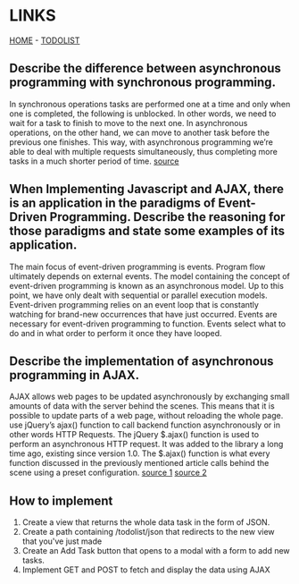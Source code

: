 # LINKS
[HOME](https://pbp-assg-2.herokuapp.com) -
[TODOLIST](https://pbp-assg-2.herokuapp.com/todolist/)

## Describe the difference between asynchronous programming with synchronous programming.
In synchronous operations tasks are performed one at a time and only when one is completed, the following is unblocked. In other words, we need to wait for a task to finish to move to the next one. In asynchronous operations, on the other hand, we can move to another task before the previous one finishes. This way, with asynchronous programming we’re able to deal with multiple requests simultaneously, thus completing more tasks in a much shorter period of time.
[source](https://www.outsystems.com/blog/posts/asynchronous-vs-synchronous-programming/)

## When Implementing Javascript and AJAX, there is an application in the paradigms of Event-Driven Programming. Describe the reasoning for those paradigms and state some examples of its application.
The main focus of event-driven programming is events. Program flow ultimately depends on external events. The model containing the concept of event-driven programming is known as an asynchronous model. Up to this point, we have only dealt with sequential or parallel execution models. Event-driven programming relies on an event loop that is constantly watching for brand-new occurrences that have just occurred. Events are necessary for event-driven programming to function. Events select what to do and in what order to perform it once they have looped.
[]()

## Describe the implementation of asynchronous programming in AJAX.
AJAX allows web pages to be updated asynchronously by exchanging small amounts of data with the server behind the scenes. This means that it is possible to update parts of a web page, without reloading the whole page. use jQuery’s ajax() function to call backend function asynchronously or in other words HTTP Requests. The jQuery $.ajax() function is used to perform an asynchronous HTTP request. It was added to the library a long time ago, existing since version 1.0. The $.ajax() function is what every function discussed in the previously mentioned article calls behind the scene using a preset configuration. 
[source 1](https://www.w3schools.com/php/php_ajax_intro.asp#:~:text=AJAX%20allows%20web%20pages%20to,if%20the%20content%20should%20change.)
[source 2](https://www.geeksforgeeks.org/how-to-use-jquerys-ajax-function-for-asynchronous-http-requests/)

## How to implement
1. Create a view that returns the whole data task in the form of JSON.
2. Create a path containing /todolist/json that redirects to the new view that you've just made
3. Create an Add Task button that opens to a modal with a form to add new tasks.
4. Implement GET and POST to fetch and display the data using AJAX